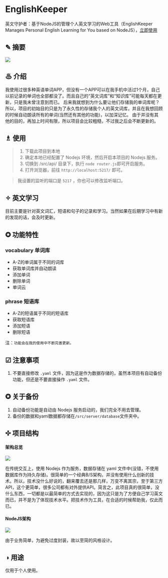 # EnglishKeeper

英文守护者：基于NodeJS的管理个人英文学习的Web工具（EnglishKeeper Manages Personal English Learning for You based on NodeJS），[立即使用](#usage)

## ✎ 摘要

<img src="https://github.com/Lvsi-China/EnglishKeeper/raw/master/extra/images/logo.gif">

## ♨ 介绍

我使用过很多种英语单词APP，但没有一个APP可以在我手机中活过1个月，自己以前记录的单词也全部都没了。而且自己的“英文词库”和“知识库”可能每天都在更新，只是我未曾注意到而已。 后来我就想到为什么要让他们存储我的单词库呢？所以，项目的初始目的只是为了永久性的存储我个人的英文词库，并且在我想回顾的时候自动朗读所有的单词(当然还有其他的功能)，以加深记忆。 由于并没有其他的目的，再加上时间有限，所以项目会比较粗糙，不过我之后会不断更新的。

## <span id="usage">♗ 使用</span>

> 1. 下载此项目到本地
> 2. 确定本地已经配置了 Nodejs 环境，然后开启本项目的 Nodejs 服务。
> 3. 切换到 /src/api/ 目录下，执行 ```node router.js```即可开启服务。
> 4. 打开浏览器，前往 ```http://localhost:5217/``` 即可。

> 我设置的监听的端口是 ```5217``` ，你也可以修改监听端口。 

## ✧ 英文学习

目前主要是针对英文词汇，短语和句子的记录和学习。当然如果在后期学习中有新的发现的话，会及时更新。

## ✪ 功能特性

### vocabulary 单词库
 
 - A-Z的单词属于不同的词库
 - 获取单词库并自动朗读
 - 添加单词
 - 删除单词
 - 单词云

### phrase 短语库
 
 - A-Z的短语属于不同的短语库
 - 获取短语库
 - 添加短语
 - 删除短语

注：```功能会在我的使用中不断完善更新。```

## ☑ 注意事项

1. 不要直接修改 ```.yaml``` 文件，因为这是作为数据存储的，虽然本项目有自动备份功能，但还是不要直接操作 ```.yaml``` 文件。
 
## ✪ 关于备份

1. 自动备份功能是自动由 Nodejs 服务启动的，我们完全不用去管理。
2. 备份的数据和yaml数据都存储在```/src/server/database```文件夹中。

## ✣ 项目结构

#### 架构总览

<img src="https://github.com/Lvsi-China/EnglishKeeper/raw/master/extra/images/Basic_Architecture.png">

在传统交互上，使用 Nodejs 作为服务，数据存储在 yaml 文件中(没错，不使用数据库作为持久存储)。很简单的一个经典B/S架构，并没有使用什么创新的技术。所以，技术没什么好说的，翻来覆去还是那几样，万变不离其宗，至于第三方API，这个更简单，很多公司都有对外提供API。简言之，此项目真的很简单，没什么东西，一切都是以最简单的方式去实现的，因为这只是为了方便自己学习英文而已，并不是为了体现技术水平。把技术作为工具，在合适的时候帮助我，仅此而已。

#### NodeJS架构

<img src="https://github.com/Lvsi-China/EnglishKeeper/raw/master/extra/images/Nodejs_Architecture.png">

由于业务简单，为避免过度封装，故以至简的风格设计。

## ◑ 用途

仅用于个人使用。


